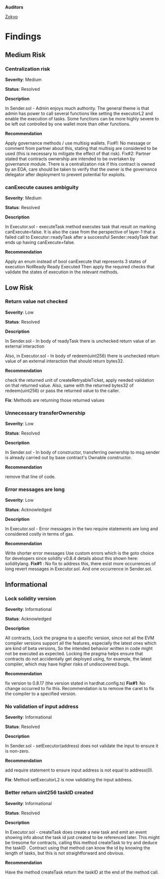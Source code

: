 **Auditors**

[Zokyo](https://x.com/zokyo_io)

# Findings

## Medium Risk

### Centralization risk

**Severity**: Medium

**Status**: Resolved

**Description**

In Sender.sol - Admin enjoys much authority. The general theme is that admin has power to call several functions like setting the executorL2 and enable the execution of tasks. Some functions can be more highly severe to be left out controlled by one wallet more than other functions.

**Recommendation** 

Apply governance methods / use multisig wallets.
Fix#1: No message or comment from partner about this, stating that multisig are considered to be used (this is necessary to mitigate the effect of that risk).
Fix#2: Partner stated that contracts ownership are intended to be overtaken by governance module. There is a centralization risk if this contract is owned by an EOA, care should be taken to verify that the owner is the governance delegator after deployment to prevent potential for exploits.

### canExecute causes ambiguity

**Severity**: Medium

**Status**: Resolved

**Description**

In Executor.sol - executeTask method executes task that result on marking canExecute=false. It is also the case from the perspective of layer-1 that a failed call to Executor::readyTask after a successful Sender::readyTask that ends up having canExecute=false.

**Recommendation** 

Apply an enum instead of bool canExecute that represents 3 states of execution
NotReady
Ready
Executed
Then apply the required checks that validate the states of execution in the relevant methods.

## Low Risk

### Return value not checked

**Severity**: Low

**Status**: Resolved

**Description**

In Sender.sol - In body of readyTask there is unchecked return value of an external interaction


Also, in Executor.sol - In body of redeem(uint256) there is unchecked return value of an external interaction that should return bytes32.


**Recommendation** 

check the returned unit of createRetryableTicket, apply needed validation on that returned value. Also, same with the returned bytes32 of redeem(uint256) or pass the returned value to the caller.

**Fix**:  Methods are returning those returned values

### Unnecessary transferOwnership

**Severity**: Low

**Status**: Resolved

**Description**

In Sender.sol - In body of constructor, transferring ownership to msg.sender is already carried out by base contract's Ownable constructor.


**Recommendation** 

remove that line of code.


### Error messages are long

**Severity**: Low

**Status**: Acknowledged

**Description**

In Executor.sol - Error messages in the two require statements are long and considered costly in terms of gas.

**Recommendation**

Write shorter error messages
Use custom errors which is the goto choice for developers since solidity v0.8.4 details about this shown here: soliditylang.
**Fix#1** : No fix to address this, there exist more occurrences of long revert messages in Executor.sol. And one occurrence in Sender.sol.

## Informational

### Lock solidity version

**Severity**: Informational

**Status**: Acknowledged

**Description**

All contracts, Lock the pragma to a specific version, since not all the EVM compiler versions support all the features, especially the latest ones which are kind of beta versions, So the intended behavior written in code might not be executed as expected. Locking the pragma helps ensure that contracts do not accidentally get deployed using, for example, the latest compiler, which may have higher risks of undiscovered bugs.

**Recommendation** 

fix version to 0.8.17 (the version stated in hardhat.config.ts)
**Fix#1**: No change occurred to fix this. Recommendation is to remove the caret to fix the compiler to a specified version. 

### No validation of input address

**Severity**: Informational

**Status**: Resolved

**Description**

In Sender.sol - setExecutor(address) does not validate the input to ensure it is non-zero.

**Recommendation** 

add require statement to ensure input address is not equal to address(0).

**Fix**: Method setExecutorL2 is now validating the input address.

### Better return uint256 taskID created

**Severity**: Informational

**Status**: Resolved

**Description**

In Executor.sol - createTask does create a new task and emit an event showing info about the task id just created to be referenced later. This might be tiresome for contracts, calling this method createTask to try and deduce the taskID . Contract using that method can know the id by knowing the length of tasks, but this is not straightforward and obvious.

**Recommendation** 

Have the method createTask return the taskID  at the end of the method call.
